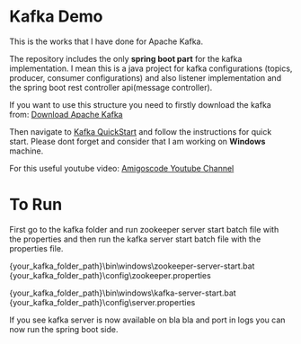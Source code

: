 # Kafka Demo
This is the works that I have done for Apache Kafka.

The repository includes the only <b>spring boot part</b> for the kafka implementation. 
I mean this is a java project for kafka configurations (topics, producer, consumer configurations) and also listener implementation and the spring boot rest controller api(message controller).


If you want to use this structure you need to firstly download the kafka from: 
 <a href="https://www.apache.org/dyn/closer.cgi?path=/kafka/3.2.1/kafka_2.13-3.2.1.tgz" target="_blank">Download Apache Kafka</a>



Then navigate to <a href="https://kafka.apache.org/quickstart" target="_blank" >Kafka QuickStart</a> and follow the instructions for quick start.
Please dont forget and consider that I am working on <b>Windows</b> machine. 

For this useful youtube video:  <a href="https://www.youtube.com/watch?v=SqVfCyfCJqw" target="_blank">Amigoscode Youtube Channel</a>

# To Run
First go to the kafka folder and run zookeeper server start batch file with the properties and then run the kafka server start batch file with the properties file.

{your_kafka_folder_path}\bin\windows\zookeeper-server-start.bat {your_kafka_folder_path}\config\zookeeper.properties

{your_kafka_folder_path}\bin\windows\kafka-server-start.bat {your_kafka_folder_path}\config\server.properties

If you see kafka server is now available on bla bla and port in logs you can now run the spring boot side.


